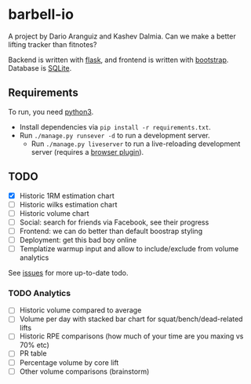 # barbell-io

A project by Dario Aranguiz and Kashev Dalmia. Can we make a better lifting
tracker than fitnotes?

Backend is written with [flask](http://flask.pocoo.org/), and frontend is
written with [bootstrap](http://getbootstrap.com/). Database is
[SQLite](https://www.sqlite.org/).

## Requirements

To run, you need [python3](https://docs.python.org/3/).

- Install dependencies via `pip install -r requirements.txt`.
- Run `./manage.py runsever -d` to run a development server.
    - Run `./manage.py liveserver` to run a live-reloading development server
      (requires a [browser plugin](https://chrome.google.com/webstore/detail/livereload/jnihajbhpnppcggbcgedagnkighmdlei?hl=en)).

## TODO

- [x] Historic 1RM estimation chart
- [ ] Historic wilks estimation chart
- [ ] Historic volume chart
- [ ] Social: search for friends via Facebook, see their progress
- [ ] Frontend: we can do better than default boostrap styling
- [ ] Deployment: get this bad boy online
- [ ] Templatize warmup input and allow to include/exclude from volume analytics

See [issues](https://github.com/daranguiz/barbell-io/issues) for more up-to-date todo.

### TODO Analytics

- [ ] Historic volume compared to average
- [ ] Volume per day with stacked bar chart for squat/bench/dead-related lifts
- [ ] Historic RPE comparisons (how much of your time are you maxing vs 70% etc)
- [ ] PR table
- [ ] Percentage volume by core lift
- [ ] Other volume comparisons (brainstorm)
